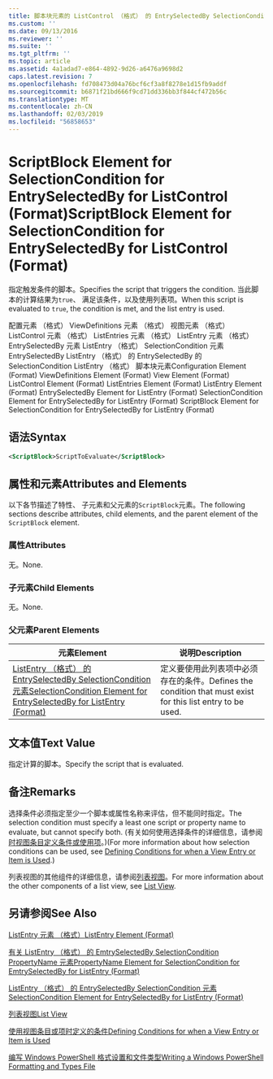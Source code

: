 ```yaml
---
title: 脚本块元素的 ListControl （格式） 的 EntrySelectedBy SelectionCondition |Microsoft Docs
ms.custom: ''
ms.date: 09/13/2016
ms.reviewer: ''
ms.suite: ''
ms.tgt_pltfrm: ''
ms.topic: article
ms.assetid: 4a1adad7-e864-4892-9d26-a6476a9698d2
caps.latest.revision: 7
ms.openlocfilehash: fd708473d04a76bcf6cf3a8f8278e1d15fb9addf
ms.sourcegitcommit: b6871f21bd666f9cd71dd336bb3f844cf472b56c
ms.translationtype: MT
ms.contentlocale: zh-CN
ms.lasthandoff: 02/03/2019
ms.locfileid: "56858653"
---
```

# <a name="scriptblock-element-for-selectioncondition-for-entryselectedby-for-listcontrol-format"></a><span data-ttu-id="d4639-102">ScriptBlock Element for SelectionCondition for EntrySelectedBy for ListControl (Format)</span><span class="sxs-lookup"><span data-stu-id="d4639-102">ScriptBlock Element for SelectionCondition for EntrySelectedBy for ListControl (Format)</span></span>

<span data-ttu-id="d4639-103">指定触发条件的脚本。</span><span class="sxs-lookup"><span data-stu-id="d4639-103">Specifies the script that triggers the condition.</span></span> <span data-ttu-id="d4639-104">当此脚本的计算结果为`true`、 满足该条件，以及使用列表项。</span><span class="sxs-lookup"><span data-stu-id="d4639-104">When this script is evaluated to `true`, the condition is met, and the list entry is used.</span></span>

<span data-ttu-id="d4639-105">配置元素 （格式） ViewDefinitions 元素 （格式） 视图元素 （格式） ListControl 元素 （格式） ListEntries 元素 （格式） ListEntry 元素 （格式） EntrySelectedBy 元素 ListEntry （格式） SelectionCondition 元素EntrySelectedBy ListEntry （格式） 的 EntrySelectedBy 的 SelectionCondition ListEntry （格式） 脚本块元素</span><span class="sxs-lookup"><span data-stu-id="d4639-105">Configuration Element (Format) ViewDefinitions Element (Format) View Element (Format) ListControl Element (Format) ListEntries Element (Format) ListEntry Element (Format) EntrySelectedBy Element for ListEntry (Format) SelectionCondition Element for EntrySelectedBy for ListEntry (Format) ScriptBlock Element for SelectionCondition for EntrySelectedBy for ListEntry (Format)</span></span>

## <a name="syntax"></a><span data-ttu-id="d4639-106">语法</span><span class="sxs-lookup"><span data-stu-id="d4639-106">Syntax</span></span>

```xml
<ScriptBlock>ScriptToEvaluate</ScriptBlock>
```

## <a name="attributes-and-elements"></a><span data-ttu-id="d4639-107">属性和元素</span><span class="sxs-lookup"><span data-stu-id="d4639-107">Attributes and Elements</span></span>

<span data-ttu-id="d4639-108">以下各节描述了特性、 子元素和父元素的`ScriptBlock`元素。</span><span class="sxs-lookup"><span data-stu-id="d4639-108">The following sections describe attributes, child elements, and the parent element of the `ScriptBlock` element.</span></span>

### <a name="attributes"></a><span data-ttu-id="d4639-109">属性</span><span class="sxs-lookup"><span data-stu-id="d4639-109">Attributes</span></span>

<span data-ttu-id="d4639-110">无。</span><span class="sxs-lookup"><span data-stu-id="d4639-110">None.</span></span>

### <a name="child-elements"></a><span data-ttu-id="d4639-111">子元素</span><span class="sxs-lookup"><span data-stu-id="d4639-111">Child Elements</span></span>

<span data-ttu-id="d4639-112">无。</span><span class="sxs-lookup"><span data-stu-id="d4639-112">None.</span></span>

### <a name="parent-elements"></a><span data-ttu-id="d4639-113">父元素</span><span class="sxs-lookup"><span data-stu-id="d4639-113">Parent Elements</span></span>

|<span data-ttu-id="d4639-114">元素</span><span class="sxs-lookup"><span data-stu-id="d4639-114">Element</span></span>|<span data-ttu-id="d4639-115">说明</span><span class="sxs-lookup"><span data-stu-id="d4639-115">Description</span></span>|
|-------------|-----------------|
|[<span data-ttu-id="d4639-116">ListEntry （格式） 的 EntrySelectedBy SelectionCondition 元素</span><span class="sxs-lookup"><span data-stu-id="d4639-116">SelectionCondition Element for EntrySelectedBy for ListEntry (Format)</span></span>](./selectioncondition-element-for-entryselectedby-for-listcontrol-format.md)|<span data-ttu-id="d4639-117">定义要使用此列表项中必须存在的条件。</span><span class="sxs-lookup"><span data-stu-id="d4639-117">Defines the condition that must exist for this list entry to be used.</span></span>|

## <a name="text-value"></a><span data-ttu-id="d4639-118">文本值</span><span class="sxs-lookup"><span data-stu-id="d4639-118">Text Value</span></span>

<span data-ttu-id="d4639-119">指定计算的脚本。</span><span class="sxs-lookup"><span data-stu-id="d4639-119">Specify the script that is evaluated.</span></span>

## <a name="remarks"></a><span data-ttu-id="d4639-120">备注</span><span class="sxs-lookup"><span data-stu-id="d4639-120">Remarks</span></span>

<span data-ttu-id="d4639-121">选择条件必须指定至少一个脚本或属性名称来评估，但不能同时指定。</span><span class="sxs-lookup"><span data-stu-id="d4639-121">The selection condition must specify a least one script or property name to evaluate, but cannot specify both.</span></span> <span data-ttu-id="d4639-122">(有关如何使用选择条件的详细信息，请参阅[时视图条目定义条件或使用项](./defining-conditions-for-displaying-data.md)。)</span><span class="sxs-lookup"><span data-stu-id="d4639-122">(For more information about how selection conditions can be used, see [Defining Conditions for when a View Entry or Item is Used](./defining-conditions-for-displaying-data.md).)</span></span>

<span data-ttu-id="d4639-123">列表视图的其他组件的详细信息，请参阅[列表视图](./creating-a-list-view.md)。</span><span class="sxs-lookup"><span data-stu-id="d4639-123">For more information about the other components of a list view, see [List View](./creating-a-list-view.md).</span></span>

## <a name="see-also"></a><span data-ttu-id="d4639-124">另请参阅</span><span class="sxs-lookup"><span data-stu-id="d4639-124">See Also</span></span>

[<span data-ttu-id="d4639-125">ListEntry 元素 （格式）</span><span class="sxs-lookup"><span data-stu-id="d4639-125">ListEntry Element (Format)</span></span>](./listentry-element-for-listcontrol-format.md)

[<span data-ttu-id="d4639-126">有关 ListEntry （格式） 的 EmtrySelectedBy SelectionCondition PropertyName 元素</span><span class="sxs-lookup"><span data-stu-id="d4639-126">PropertyName Element for SelectionCondition for EmtrySelectedBy for ListEntry (Format)</span></span>](./propertyname-element-for-selectioncondition-for-entryselectedby-for-listcontrol-format.md)

[<span data-ttu-id="d4639-127">ListEntry （格式） 的 EntrySelectedBy SelectionCondition 元素</span><span class="sxs-lookup"><span data-stu-id="d4639-127">SelectionCondition Element for EntrySelectedBy for ListEntry (Format)</span></span>](./selectioncondition-element-for-entryselectedby-for-listcontrol-format.md)

[<span data-ttu-id="d4639-128">列表视图</span><span class="sxs-lookup"><span data-stu-id="d4639-128">List View</span></span>](./creating-a-list-view.md)

[<span data-ttu-id="d4639-129">使用视图条目或项时定义的条件</span><span class="sxs-lookup"><span data-stu-id="d4639-129">Defining Conditions for when a View Entry or Item is Used</span></span>](./defining-conditions-for-displaying-data.md)

[<span data-ttu-id="d4639-130">编写 Windows PowerShell 格式设置和文件类型</span><span class="sxs-lookup"><span data-stu-id="d4639-130">Writing a Windows PowerShell Formatting and Types File</span></span>](./writing-a-powershell-formatting-file.md)
